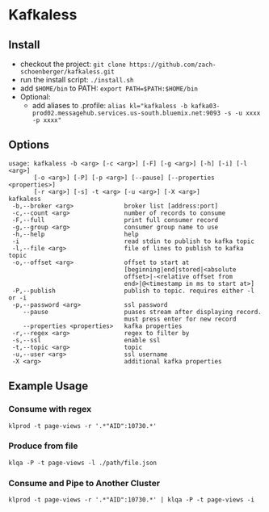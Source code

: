 # Kafkaless
## Install
* checkout the project: `git clone https://github.com/zach-schoenberger/kafkaless.git`
* run the install script: `./install.sh`
* add `$HOME/bin` to PATH: `export PATH=$PATH:$HOME/bin`
* Optional:
    - add aliases to .profile: `alias kl="kafkaless -b kafka03-prod02.messagehub.services.us-south.bluemix.net:9093 -s -u xxxx -p xxxx"`
## Options
```
usage: kafkaless -b <arg> [-c <arg>] [-F] [-g <arg>] [-h] [-i] [-l <arg>]
       [-o <arg>] [-P] [-p <arg>] [--pause] [--properties <properties>]
       [-r <arg>] [-s] -t <arg> [-u <arg>] [-X <arg>]
kafkaless
 -b,--broker <arg>              broker list [address:port]
 -c,--count <arg>               number of records to consume
 -F,--full                      print full consumer record
 -g,--group <arg>               consumer group name to use
 -h,--help                      help
 -i                             read stdin to publish to kafka topic
 -l,--file <arg>                file of lines to publish to kafka topic
 -o,--offset <arg>              offset to start at
                                [beginning|end|stored|<absolute
                                offset>|-<relative offset from
                                end>|@<timestamp in ms to start at>]
 -P,--publish                   publish to topic. requires either -l or -i
 -p,--password <arg>            ssl password
    --pause                     puases stream after displaying record.
                                must press enter for new record
    --properties <properties>   kafka properties
 -r,--regex <arg>               regex to filter by
 -s,--ssl                       enable ssl
 -t,--topic <arg>               topic
 -u,--user <arg>                ssl username
 -X <arg>                       additional kafka properties
```

## Example Usage
### Consume with regex
```
klprod -t page-views -r '.*"AID":10730.*'
```
### Produce from file
```
klqa -P -t page-views -l ./path/file.json
```
### Consume and Pipe to Another Cluster
```
klprod -t page-views -r '.*"AID":10730.*' | klqa -P -t page-views -i
```
